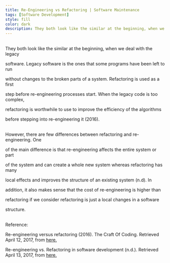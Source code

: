 ```yaml
---
title: Re-Engineering vs Refactoring | Software Maintenance
tags: [Software Development]
style: fill
color: dark
description: They both look like the similar at the beginning, when we deal with..
---
```


<br>
They both look like the similar at the beginning, when we deal with the legacy

software. Legacy software is the ones that some programs have been left to run

without changes to the broken parts of a system. Refactoring is used as a first

step before re-engineering processes start. When the legacy code is too complex,

refactoring is worthwhile to use to improve the efficiency of the algorithms

before stepping into re-engineering it (2016).

<br>
However, there are few differences between refactoring and re-engineering. One

of the main difference is that re-engineering affects the entire system or part

of the system and can create a whole new system whereas refactoring has many

local effects and improves the structure of an existing system (n.d). In

addition, it also makes sense that the cost of re-engineering is higher than

refactoring if we consider refactoring is just a local changes in a software

structure.

<br>
Reference:

Re-engineering versus refactoring (2016). The Craft Of Coding. Retrieved April 12, 2017, from [here.](https://craftofcoding.wordpress.com/2016/02/23/re-engineering-versus-refactoring/)

Re-engineering vs. Refactoring in software development (n.d.). Retrieved April 13, 2017, from [here.](http://newserverside.blogspot.com/2011/09/re-engineering-vs-refactoring-in.html)
